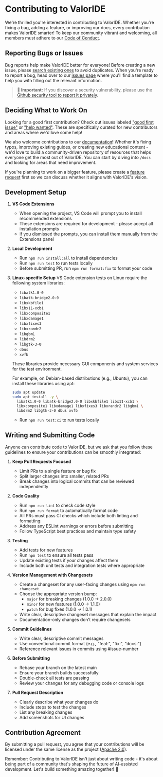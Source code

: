 # Contributing to ValorIDE

We're thrilled you're interested in contributing to ValorIDE. Whether you're fixing a bug, adding a feature, or improving our docs, every contribution makes ValorIDE smarter! To keep our community vibrant and welcoming, all members must adhere to our [Code of Conduct](CODE_OF_CONDUCT.md).

## Reporting Bugs or Issues

Bug reports help make ValorIDE better for everyone! Before creating a new issue, please [search existing ones](https://github.com/valkyrlabs/valoride/issues) to avoid duplicates. When you're ready to report a bug, head over to our [issues page](https://github.com/valkyrlabs/valoride/issues/new/choose) where you'll find a template to help you with filling out the relevant information.

<blockquote class='warning-note'>
     🔐 <b>Important:</b> If you discover a security vulnerability, please use the <a href="https://github.com/valkyrlabs/valoride/security/advisories/new">Github security tool to report it privately</a>.
</blockquote>

## Deciding What to Work On

Looking for a good first contribution? Check out issues labeled ["good first issue"](https://github.com/valkyrlabs/valoride/labels/good%20first%20issue) or ["help wanted"](https://github.com/valkyrlabs/valoride/labels/help%20wanted). These are specifically curated for new contributors and areas where we'd love some help!

We also welcome contributions to our [documentation](https://github.com/valkyrlabs/valoride/tree/main/docs)! Whether it's fixing typos, improving existing guides, or creating new educational content - we'd love to build a community-driven repository of resources that helps everyone get the most out of ValorIDE. You can start by diving into `/docs` and looking for areas that need improvement.

If you're planning to work on a bigger feature, please create a [feature request](https://github.com/valkyrlabs/valoride/discussions/categories/feature-requests?discussions_q=is%3Aopen+category%3A%22Feature+Requests%22+sort%3Atop) first so we can discuss whether it aligns with ValorIDE's vision.

## Development Setup

1. **VS Code Extensions**

   - When opening the project, VS Code will prompt you to install recommended extensions
   - These extensions are required for development - please accept all installation prompts
   - If you dismissed the prompts, you can install them manually from the Extensions panel

2. **Local Development**

   - Run `npm run install:all` to install dependencies
   - Run `npm run test` to run tests locally
   - Before submitting PR, run `npm run format:fix` to format your code

3. **Linux-specific Setup**
   VS Code extension tests on Linux require the following system libraries:

   - `libatk1.0-0`
   - `libatk-bridge2.0-0`
   - `libxkbfile1`
   - `libx11-xcb1`
   - `libxcomposite1`
   - `libxdamage1`
   - `libxfixes3`
   - `libxrandr2`
   - `libgbm1`
   - `libdrm2`
   - `libgtk-3-0`
   - `dbus`
   - `xvfb`

   These libraries provide necessary GUI components and system services for the test environment.

   For example, on Debian-based distributions (e.g., Ubuntu), you can install these libraries using apt:

   ```bash
   sudo apt update
   sudo apt install -y \
     libatk1.0-0 libatk-bridge2.0-0 libxkbfile1 libx11-xcb1 \
     libxcomposite1 libxdamage1 libxfixes3 libxrandr2 libgbm1 \
     libdrm2 libgtk-3-0 dbus xvfb
   ```

   - Run `npm run test:ci` to run tests locally

## Writing and Submitting Code

Anyone can contribute code to ValorIDE, but we ask that you follow these guidelines to ensure your contributions can be smoothly integrated:

1. **Keep Pull Requests Focused**

   - Limit PRs to a single feature or bug fix
   - Split larger changes into smaller, related PRs
   - Break changes into logical commits that can be reviewed independently

2. **Code Quality**

   - Run `npm run lint` to check code style
   - Run `npm run format` to automatically format code
   - All PRs must pass CI checks which include both linting and formatting
   - Address any ESLint warnings or errors before submitting
   - Follow TypeScript best practices and maintain type safety

3. **Testing**

   - Add tests for new features
   - Run `npm test` to ensure all tests pass
   - Update existing tests if your changes affect them
   - Include both unit tests and integration tests where appropriate

4. **Version Management with Changesets**

   - Create a changeset for any user-facing changes using `npm run changeset`
   - Choose the appropriate version bump:
     - `major` for breaking changes (1.0.0 → 2.0.0)
     - `minor` for new features (1.0.0 → 1.1.0)
     - `patch` for bug fixes (1.0.0 → 1.0.1)
   - Write clear, descriptive changeset messages that explain the impact
   - Documentation-only changes don't require changesets

5. **Commit Guidelines**

   - Write clear, descriptive commit messages
   - Use conventional commit format (e.g., "feat:", "fix:", "docs:")
   - Reference relevant issues in commits using #issue-number

6. **Before Submitting**

   - Rebase your branch on the latest main
   - Ensure your branch builds successfully
   - Double-check all tests are passing
   - Review your changes for any debugging code or console logs

7. **Pull Request Description**
   - Clearly describe what your changes do
   - Include steps to test the changes
   - List any breaking changes
   - Add screenshots for UI changes

## Contribution Agreement

By submitting a pull request, you agree that your contributions will be licensed under the same license as the project ([Apache 2.0](LICENSE)).

Remember: Contributing to ValorIDE isn't just about writing code - it's about being part of a community that's shaping the future of AI-assisted development. Let's build something amazing together! 🚀
